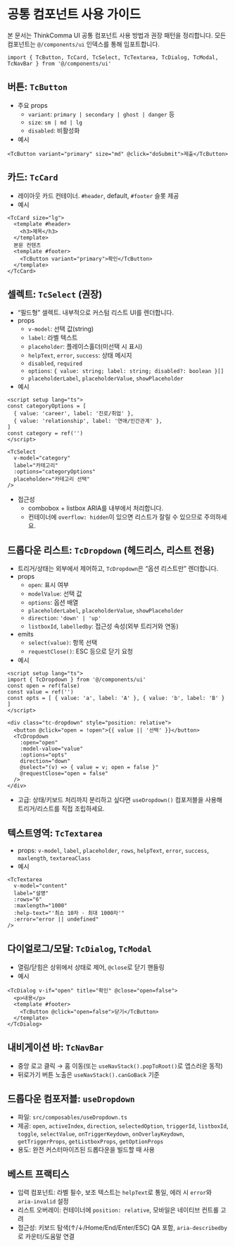 # 공통 컴포넌트 사용 가이드

본 문서는 ThinkComma UI 공통 컴포넌트 사용 방법과 권장 패턴을 정리합니다. 모든 컴포넌트는 `@/components/ui` 인덱스를 통해 임포트합니다.

```
import { TcButton, TcCard, TcSelect, TcTextarea, TcDialog, TcModal, TcNavBar } from '@/components/ui'
```

## 버튼: `TcButton`
- 주요 props
  - `variant`: `primary | secondary | ghost | danger` 등
  - `size`: `sm | md | lg`
  - `disabled`: 비활성화
- 예시
```
<TcButton variant="primary" size="md" @click="doSubmit">제출</TcButton>
```

## 카드: `TcCard`
- 레이아웃 카드 컨테이너. `#header`, default, `#footer` 슬롯 제공
- 예시
```
<TcCard size="lg">
  <template #header>
    <h3>제목</h3>
  </template>
  본문 컨텐츠
  <template #footer>
    <TcButton variant="primary">확인</TcButton>
  </template>
</TcCard>
```

## 셀렉트: `TcSelect` (권장)
- “필드형” 셀렉트. 내부적으로 커스텀 리스트 UI를 렌더합니다.
- props
  - `v-model`: 선택 값(string)
  - `label`: 라벨 텍스트
  - `placeholder`: 플레이스홀더(미선택 시 표시)
  - `helpText`, `error`, `success`: 상태 메시지
  - `disabled`, `required`
  - `options`: `{ value: string; label: string; disabled?: boolean }[]`
  - `placeholderLabel`, `placeholderValue`, `showPlaceholder`
- 예시
```
<script setup lang="ts">
const categoryOptions = [
  { value: 'career', label: '진로/취업' },
  { value: 'relationship', label: '연애/인간관계' },
]
const category = ref('')
</script>

<TcSelect
  v-model="category"
  label="카테고리"
  :options="categoryOptions"
  placeholder="카테고리 선택"
/>
```
- 접근성
  - combobox + listbox ARIA를 내부에서 처리합니다.
  - 컨테이너에 `overflow: hidden`이 있으면 리스트가 잘릴 수 있으므로 주의하세요.

## 드롭다운 리스트: `TcDropdown` (헤드리스, 리스트 전용)
- 트리거/상태는 외부에서 제어하고, `TcDropdown`은 “옵션 리스트만” 렌더합니다.
- props
  - `open`: 표시 여부
  - `modelValue`: 선택 값
  - `options`: 옵션 배열
  - `placeholderLabel`, `placeholderValue`, `showPlaceholder`
  - `direction`: `'down' | 'up'`
  - `listboxId`, `labelledby`: 접근성 속성(외부 트리거와 연동)
- emits
  - `select(value)`: 항목 선택
  - `requestClose()`: ESC 등으로 닫기 요청
- 예시
```
<script setup lang="ts">
import { TcDropdown } from '@/components/ui'
const open = ref(false)
const value = ref('')
const opts = [ { value: 'a', label: 'A' }, { value: 'b', label: 'B' } ]
</script>

<div class="tc-dropdown" style="position: relative">
  <button @click="open = !open">{{ value || '선택' }}</button>
  <TcDropdown
    :open="open"
    :model-value="value"
    :options="opts"
    direction="down"
    @select="(v) => { value = v; open = false }"
    @requestClose="open = false"
  />
</div>
```
- 고급: 상태/키보드 처리까지 분리하고 싶다면 `useDropdown()` 컴포저블을 사용해 트리거/리스트를 직접 조립하세요.

## 텍스트영역: `TcTextarea`
- props: `v-model`, `label`, `placeholder`, `rows`, `helpText`, `error`, `success`, `maxlength`, `textareaClass`
- 예시
```
<TcTextarea
  v-model="content"
  label="설명"
  :rows="6"
  :maxlength="1000"
  :help-text="'최소 10자 · 최대 1000자'"
  :error="error || undefined"
/>
```

## 다이얼로그/모달: `TcDialog`, `TcModal`
- 열림/닫힘은 상위에서 상태로 제어, `@close`로 닫기 핸들링
- 예시
```
<TcDialog v-if="open" title="확인" @close="open=false">
  <p>내용</p>
  <template #footer>
    <TcButton @click="open=false">닫기</TcButton>
  </template>
</TcDialog>
```

## 내비게이션 바: `TcNavBar`
- 중앙 로고 클릭 → 홈 이동(또는 `useNavStack().popToRoot()`로 앱스러운 동작)
- 뒤로가기 버튼 노출은 `useNavStack().canGoBack` 기준

## 드롭다운 컴포저블: `useDropdown`
- 파일: `src/composables/useDropdown.ts`
- 제공: `open`, `activeIndex`, `direction`, `selectedOption`, `triggerId`, `listboxId`, `toggle`, `selectValue`, `onTriggerKeydown`, `onOverlayKeydown`, `getTriggerProps`, `getListboxProps`, `getOptionProps`
- 용도: 완전 커스터마이즈된 드롭다운을 빌드할 때 사용

## 베스트 프랙티스
- 입력 컴포넌트: 라벨 필수, 보조 텍스트는 `helpText`로 통일, 에러 시 `error`와 `aria-invalid` 설정
- 리스트 오버레이: 컨테이너에 `position: relative`, 모바일은 네이티브 컨트롤 고려
- 접근성: 키보드 탐색(↑/↓/Home/End/Enter/ESC) QA 포함, `aria-describedby`로 카운터/도움말 연결

